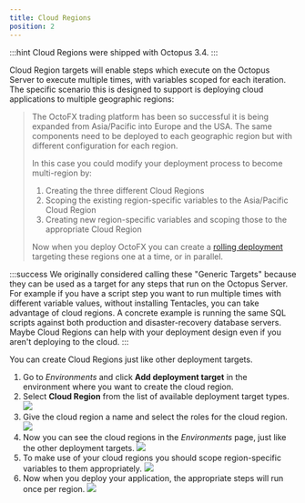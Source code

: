 ```yaml
---
title: Cloud Regions
position: 2
---
```



:::hint
Cloud Regions were shipped with Octopus 3.4.
:::


Cloud Region targets will enable steps which execute on the Octopus Server to execute multiple times, with variables scoped for each iteration. The specific scenario this is designed to support is deploying cloud applications to multiple geographic regions:


> The OctoFX trading platform has been so successful it is being expanded from Asia/Pacific into Europe and the USA. The same components need to be deployed to each geographic region but with different configuration for each region.
> 
> 
> In this case you could modify your deployment process to become multi-region by:
> 
> 1. Creating the three different Cloud Regions
> 2. Scoping the existing region-specific variables to the Asia/Pacific Cloud Region
> 3. Creating new region-specific variables and scoping those to the appropriate Cloud Region
> 
> 
> 
> Now when you deploy OctoFX you can create a [rolling deployment](/docs/home/patterns/rolling-deployments.md) targeting these regions one at a time, or in parallel.


:::success
We originally considered calling these "Generic Targets" because they can be used as a target for any steps that run on the Octopus Server. For example if you have a script step you want to run multiple times with different variable values, without installing Tentacles, you can take advantage of cloud regions. A concrete example is running the same SQL scripts against both production and disaster-recovery database servers. Maybe Cloud Regions can help with your deployment design even if you aren't deploying to the cloud.
:::


You can create Cloud Regions just like other deployment targets.

1. Go to *Environments* and click **Add deployment target** in the environment where you want to create the cloud region.
2. Select **Cloud Region** from the list of available deployment target types.
![](https://i.octopus.com/blog/201604-2016-04-0715_35_30-cloud_region_target-PEQY.png)
3. Give the cloud region a name and select the roles for the cloud region.
![](https://i.octopus.com/blog/201604-2016-04-0715_40_07-cloud_region_details-TSJY.png)
4. Now you can see the cloud regions in the *Environments* page, just like the other deployment targets.
![](https://i.octopus.com/blog/201604-2016-04-0715_48_45-cloud_target_environment-VRKV.png)
5. To make use of your cloud regions you should scope region-specific variables to them appropriately.
![](https://i.octopus.com/blog/201604-2016-04-0722_48_54-cloud_region_variables-4L36.png)
6. Now when you deploy your application, the appropriate steps will run once per region.
![](https://i.octopus.com/blog/201604-2016-04-0723_25_07-cloud_region_deploy_log-ZR4J.png)
